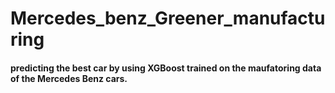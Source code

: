 # Mercedes_benz_Greener_manufacturing
#### predicting the best car by using XGBoost trained on the maufatoring data of the Mercedes Benz cars.

